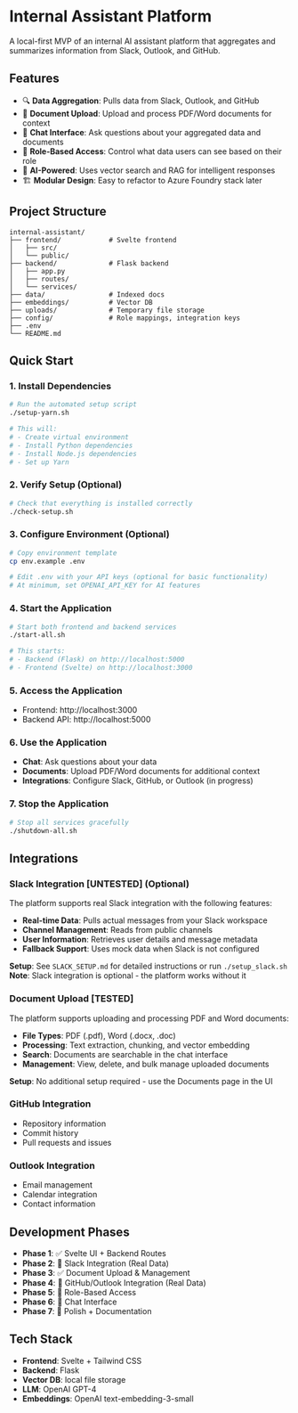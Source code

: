 # Internal Assistant Platform

A local-first MVP of an internal AI assistant platform that aggregates and summarizes information from Slack, Outlook, and GitHub.

## Features

- 🔍 **Data Aggregation**: Pulls data from Slack, Outlook, and GitHub
- 📄 **Document Upload**: Upload and process PDF/Word documents for context
- 💬 **Chat Interface**: Ask questions about your aggregated data and documents
- 🔐 **Role-Based Access**: Control what data users can see based on their role
- 🧠 **AI-Powered**: Uses vector search and RAG for intelligent responses
- 🏗️ **Modular Design**: Easy to refactor to Azure Foundry stack later

## Project Structure

```
internal-assistant/
├── frontend/            # Svelte frontend
│   ├── src/
│   └── public/
├── backend/             # Flask backend
│   ├── app.py
│   ├── routes/
│   └── services/
├── data/                # Indexed docs
├── embeddings/          # Vector DB
├── uploads/             # Temporary file storage
├── config/              # Role mappings, integration keys
├── .env
└── README.md
```

## Quick Start

### 1. Install Dependencies
```bash
# Run the automated setup script
./setup-yarn.sh

# This will:
# - Create virtual environment
# - Install Python dependencies
# - Install Node.js dependencies
# - Set up Yarn
```

### 2. Verify Setup (Optional)
```bash
# Check that everything is installed correctly
./check-setup.sh
```

### 3. Configure Environment (Optional)
```bash
# Copy environment template
cp env.example .env

# Edit .env with your API keys (optional for basic functionality)
# At minimum, set OPENAI_API_KEY for AI features
```

### 4. Start the Application
```bash
# Start both frontend and backend services
./start-all.sh

# This starts:
# - Backend (Flask) on http://localhost:5000
# - Frontend (Svelte) on http://localhost:3000
```

### 5. Access the Application
- Frontend: http://localhost:3000
- Backend API: http://localhost:5000

### 6. Use the Application
- **Chat**: Ask questions about your data
- **Documents**: Upload PDF/Word documents for additional context
- **Integrations**: Configure Slack, GitHub, or Outlook (in progress)

### 7. Stop the Application
```bash
# Stop all services gracefully
./shutdown-all.sh
```

## Integrations

### Slack Integration [UNTESTED] (Optional)
The platform supports real Slack integration with the following features:
- **Real-time Data**: Pulls actual messages from your Slack workspace
- **Channel Management**: Reads from public channels
- **User Information**: Retrieves user details and message metadata
- **Fallback Support**: Uses mock data when Slack is not configured

**Setup**: See `SLACK_SETUP.md` for detailed instructions or run `./setup_slack.sh`
**Note**: Slack integration is optional - the platform works without it

### Document Upload [TESTED]
The platform supports uploading and processing PDF and Word documents:
- **File Types**: PDF (.pdf), Word (.docx, .doc)
- **Processing**: Text extraction, chunking, and vector embedding
- **Search**: Documents are searchable in the chat interface
- **Management**: View, delete, and bulk manage uploaded documents

**Setup**: No additional setup required - use the Documents page in the UI

### GitHub Integration
- Repository information
- Commit history
- Pull requests and issues

### Outlook Integration
- Email management
- Calendar integration
- Contact information

## Development Phases

- **Phase 1**: ✅ Svelte UI + Backend Routes
- **Phase 2**: 🔄 Slack Integration (Real Data)
- **Phase 3**: ✅ Document Upload & Management
- **Phase 4**: 🔄 GitHub/Outlook Integration (Real Data)
- **Phase 5**: 🔄 Role-Based Access
- **Phase 6**: 🔄 Chat Interface
- **Phase 7**: 🔄 Polish + Documentation

## Tech Stack

- **Frontend**: Svelte + Tailwind CSS
- **Backend**: Flask
- **Vector DB**: local file storage
- **LLM**: OpenAI GPT-4
- **Embeddings**: OpenAI text-embedding-3-small
